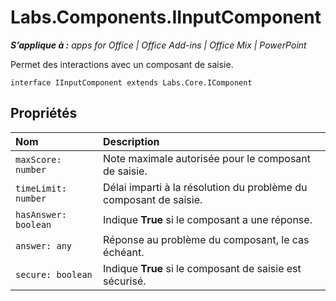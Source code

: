 
# Labs.Components.IInputComponent

 _**S’applique à :** apps for Office | Office Add-ins | Office Mix | PowerPoint_

Permet des interactions avec un composant de saisie.

```
interface IInputComponent extends Labs.Core.IComponent
```


## Propriétés


|Nom|Description|
|:-----|:-----|
| `maxScore: number`|Note maximale autorisée pour le composant de saisie.|
| `timeLimit: number`|Délai imparti à la résolution du problème du composant de saisie.|
| `hasAnswer: boolean`|Indique **True** si le composant a une réponse.|
| `answer: any`|Réponse au problème du composant, le cas échéant.|
| `secure: boolean`|Indique **True** si le composant de saisie est sécurisé.|
